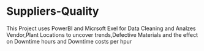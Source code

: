 # Suppliers-Quality
This Project uses PowerBI and Micrsoft Exel for Data Cleaning and Analzes Vendor,Plant Locations to uncover trends,Defective Materials and the effect on Downtime hours and Downtime costs per hpur

